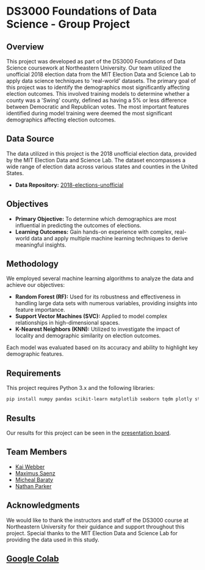 # DS3000 Foundations of Data Science - Group Project

## Overview

This project was developed as part of the DS3000 Foundations of Data Science coursework at Northeastern University. Our team utilized the unofficial 2018 election data from the MIT Election Data and Science Lab to apply data science techniques to 'real-world' datasets. The primary goal of this project was to identify the demographics most significantly affecting election outcomes. This involved training models to determine whether a county was a 'Swing' county, defined as having a 5% or less difference between Democratic and Republican votes. The most important features identified during model training were deemed the most significant demographics affecting election outcomes.

## Data Source

The data utilized in this project is the 2018 unofficial election data, provided by the MIT Election Data and Science Lab. The dataset encompasses a wide range of election data across various states and counties in the United States.

- **Data Repository:** [2018-elections-unofficial](https://github.com/MEDSL/2018-elections-unoffical/)

## Objectives

- **Primary Objective:** To determine which demographics are most influential in predicting the outcomes of elections.
- **Learning Outcomes:** Gain hands-on experience with complex, real-world data and apply multiple machine learning techniques to derive meaningful insights.

## Methodology

We employed several machine learning algorithms to analyze the data and achieve our objectives:

- **Random Forest (RF):** Used for its robustness and effectiveness in handling large data sets with numerous variables, providing insights into feature importance.
- **Support Vector Machines (SVC):** Applied to model complex relationships in high-dimensional spaces.
- **K-Nearest Neighbors (KNN):** Utilized to investigate the impact of locality and demographic similarity on election outcomes.

Each model was evaluated based on its accuracy and ability to highlight key demographic features.

## Requirements

This project requires Python 3.x and the following libraries:

```bash
pip install numpy pandas scikit-learn matplotlib seaborn tqdm plotly statsmodels requests
```
## Results
Our results for this project can be seen in the [presentation board](Project_Poster.pdf).

## Team Members
- [Kai Webber](https://github.com/Waikebber)
- [Maximus Saenz](https://github.com/maxsaenz)
- [Micheal Baraty](https://github.com/mbaraty)
- [Nathan Parker](https://github.com/natejparker)
  
## Acknowledgments
We would like to thank the instructors and staff of the DS3000 course at Northeastern University for their guidance and support throughout this project. Special thanks to the MIT Election Data and Science Lab for providing the data used in this study.

## [Google Colab](https://colab.research.google.com/drive/12B2VmAJQPAJWfWBjommB6UT9odPZY7cz?usp=sharing)

